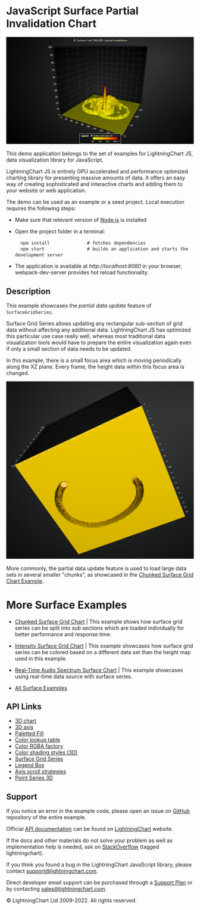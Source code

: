 # JavaScript Surface Partial Invalidation Chart

![JavaScript Surface Partial Invalidation Chart](surfaceGridPartialInvalidation-darkGold.png)

This demo application belongs to the set of examples for LightningChart JS, data visualization library for JavaScript.

LightningChart JS is entirely GPU accelerated and performance optimized charting library for presenting massive amounts of data. It offers an easy way of creating sophisticated and interactive charts and adding them to your website or web application.

The demo can be used as an example or a seed project. Local execution requires the following steps:

-   Make sure that relevant version of [Node.js](https://nodejs.org/en/download/) is installed
-   Open the project folder in a terminal:

          npm install              # fetches dependencies
          npm start                # builds an application and starts the development server

-   The application is available at _http://localhost:8080_ in your browser, webpack-dev-server provides hot reload functionality.


## Description

This example showcases the _partial data update_ feature of `SurfaceGridSeries`.

Surface Grid Series allows updating any rectangular sub-section of grid data without affecting any additional data. LightningChart JS has optimized this particular use case really well, whereas most traditional data visualization tools would have to prepare the entire visualization again even if only a small section of data needs to be updated.

In this example, there is a small focus area which is moving periodically along the XZ plane. Every frame, the height data within this focus area is changed.

![Focus area](./assets/focus-point.png)

More commonly, the partial data update feature is used to load large data sets in several smaller "chunks", as showcased in the [Chunked Surface Grid Chart Example](https://lightningchart.com/lightningchart-js-interactive-examples/examples/lcjs-example-0916-surfaceChunkLoad.html).

# More Surface Examples

-   [Chunked Surface Grid Chart](https://lightningchart.com/lightningchart-js-interactive-examples/examples/lcjs-example-0916-surfaceChunkLoad.html) | This example shows how surface grid series can be split into sub sections which are loaded individually for better performance and response time.

-   [Intensity Surface Grid Chart](https://lightningchart.com/lightningchart-js-interactive-examples/examples/lcjs-example-0914-surfaceIntensityGrid.html) | This example showcases how surface grid series can be colored based on a different data set than the height map used in this example.

-   [Real-Time Audio Spectrum Surface Chart](https://lightningchart.com/lightningchart-js-interactive-examples/examples/lcjs-example-0913-surfaceScrollingGrid.html) | This example showcases using real-time data source with surface series.

-   [All Surface Examples](https://lightningchart.com/lightningchart-js-interactive-examples/search.html?t=surface)


## API Links

* [3D chart]
* [3D axis]
* [Paletted Fill]
* [Color lookup table]
* [Color RGBA factory]
* [Color shading styles (3D)]
* [Surface Grid Series]
* [Legend Box]
* [Axis scroll strategies]
* [Point Series 3D]


## Support

If you notice an error in the example code, please open an issue on [GitHub][0] repository of the entire example.

Official [API documentation][1] can be found on [LightningChart][2] website.

If the docs and other materials do not solve your problem as well as implementation help is needed, ask on [StackOverflow][3] (tagged lightningchart).

If you think you found a bug in the LightningChart JavaScript library, please contact support@lightningchart.com.

Direct developer email support can be purchased through a [Support Plan][4] or by contacting sales@lightningchart.com.

[0]: https://github.com/Arction/
[1]: https://lightningchart.com/lightningchart-js-api-documentation/
[2]: https://lightningchart.com
[3]: https://stackoverflow.com/questions/tagged/lightningchart
[4]: https://lightningchart.com/support-services/

© LightningChart Ltd 2009-2022. All rights reserved.


[3D chart]: https://lightningchart.com/lightningchart-js-api-documentation/v4.0.0/classes/Chart3D.html
[3D axis]: https://lightningchart.com/lightningchart-js-api-documentation/v4.0.0/classes/Axis3D.html
[Paletted Fill]: https://lightningchart.com/lightningchart-js-api-documentation/v4.0.0/classes/PalettedFill.html
[Color lookup table]: https://lightningchart.com/lightningchart-js-api-documentation/v4.0.0/classes/LUT.html
[Color RGBA factory]: https://lightningchart.com/lightningchart-js-api-documentation/v4.0.0/functions/ColorRGBA.html
[Color shading styles (3D)]: https://lightningchart.com/lightningchart-js-api-documentation/v4.0.0/variables/ColorShadingStyles.html
[Surface Grid Series]: https://lightningchart.com/lightningchart-js-api-documentation/v4.0.0/classes/SurfaceGridSeries3D.html
[Legend Box]: https://lightningchart.com/lightningchart-js-api-documentation/v4.0.0/classes/Chart.html#addLegendBox
[Axis scroll strategies]: https://lightningchart.com/lightningchart-js-api-documentation/v4.0.0/variables/AxisScrollStrategies.html
[Point Series 3D]: https://lightningchart.com/lightningchart-js-api-documentation/v4.0.0/classes/PointSeries3D.html

